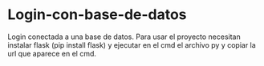 # Login-con-base-de-datos
Login conectada a una base de datos.
Para usar el proyecto necesitan instalar flask (pip install flask) y ejecutar en el cmd el archivo py y copiar la url que aparece en el cmd.

